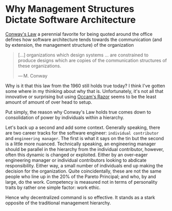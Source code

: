 # Why Management Structures Dictate Software Architecture

[Conway's Law](https://en.wikipedia.org/wiki/Conway%27s_law) a perennial favorite for being quoted around the office defines how software architecture tends towards the communication (and by extension, the management structure) of the organization

> [...] organizations which design systems ... are constrained to produce designs which are copies of the communication structures of these organizations.
>
> — M. Conway

Why is it that this law from the 1960 still holds true today? I think I've gotten some where in my thinking about why that is. Unfortunately, it's not all that innovative or surprising but using [Occam's Razor](https://en.wikipedia.org/wiki/Occam%27s_razor) seems to be the least amount of amount of over head to setup.

Put simply, the reason why Conway's Law holds true comes down to consolidation of power by individuals within a hierarchy.

Let's back up a second and add some context. Generally speaking, there are two career tracks for the software engineer: `individual contributor` and `engineering manager`. The first is what it says on the tin but the second is a little more nuanced. Technically speaking, an engineering manager should be parallel in the hierarchy from the individual contributor, however, often this dynamic is changed or exploited. Either by an over-eager engineering manager or individual contributors looking to abdicate responsibility. Either way, a small number of individuals end up making the decision for the organization. Quite coincidentally, these are not the same people who line up in the 20% of the Pareto Principal; and who, by and large, do the work. Competency is measured not in terms of personality traits by rather one simple factor: work ethic. 



Hence why decentralized command is so effective. It stands as a stark opposite of the traditional management hierarchy.
